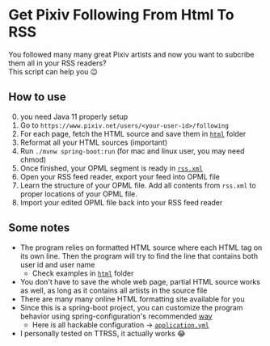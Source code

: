 # Get Pixiv Following From Html To RSS

You followed many many great Pixiv artists
and now you want to subcribe them all in your RSS readers?  
This script can help you 😉

## How to use

0. you need Java 11 properly setup
1. Go to `https://www.pixiv.net/users/<your-user-id>/following`
2. For each page, fetch the HTML source and save them in [`html`](./html) folder
3. Reformat all your HTML sources (important)
4. Run `./mvnw spring-boot:run` (for mac and linux user, you may need chmod)
5. Once finished, your OPML segment is ready in [`rss.xml`](./rss.xml)
6. Open your RSS feed reader, export your feed into OPML file
7. Learn the structure of your OPML file. Add all contents from `rss.xml`
   to proper locations of your OPML file.
8. Import your edited OPML file back into your RSS feed reader


## Some notes

- The program relies on formatted HTML source where each HTML tag on its own line.
  Then the program will try to find the line that contains both user id and user name
  - Check examples in [`html`](./html) folder
- You don't have to save the whole web page, partial HTML source works as well,
as long as it contains all artists in the source file
- There are many many online HTML formatting site available for you
- Since this is a spring-boot project, 
  you can customize the program behavior using spring-configuration's recommended 
  [way](https://docs.spring.io/spring-boot/docs/current/reference/html/spring-boot-features.html#boot-features-external-config-files)
  - Here is all hackable configuration -> [`application.yml`](./src/main/resources/application.yml)
- I personally tested on TTRSS, it actually works 😂
